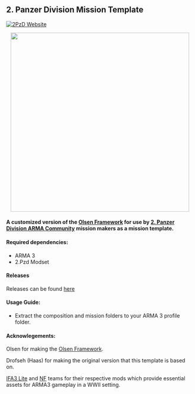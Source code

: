 ## 2. Panzer Division Mission Template
<p align="left">
    <a href="https://2pzd.net/">
        <img src="https://img.shields.io/badge/2PzD-Website-yellow.svg" alt="2PzD Website">
    </a>
</p>
<p align="center">
    <a href="https://2pzd.net/">
        <img src="https://c2.staticflickr.com/6/5524/30201576222_3b9546362d_o.png" width="480">
    </a>
</p>

#### A customized version of the [Olsen Framework](https://github.com/dklollol/Olsen-Framework-Arma-3) for use by [2. Panzer Division ARMA Community](https://2pzd.net/) mission makers as a mission template. 

#### Required dependencies:
* ARMA 3
* 2.Pzd Modset

#### Releases
Releases can be found [here](https://github.com/DarkMessiah27/2.PzD-Mission-Template/releases)

#### Usage Guide:
* Extract the composition and mission folders to your ARMA 3 profile folder.

#### Acknowlegements:

Olsen for making the [Olsen Framework](https://github.com/dklollol/Olsen-Framework-Arma-3).

Drofseh (Haas) for making the original version that this template is based on.

[IFA3 Lite](https://forums.bistudio.com/forums/topic/190809-iron-front-in-arm3-lite-preview-versions/) and [NF](https://forums.bohemia.net/forums/topic/219268-northern-fronts-scandinavia-in-ww2//) teams for their respective mods which provide essential assets for ARMA3 gameplay in a WWII setting.
